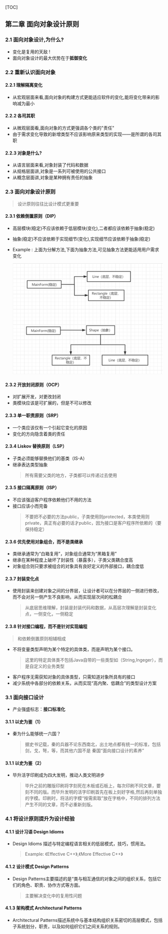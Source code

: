 [TOC]

## 第二章 面向对象设计原则

### 2.1 面向对象设计,为什么?
* 变化是复用的天敌 !
* 面向对象设计的最大优势在于**抵御变化**

### 2.2 重新认识面向对象
#### 2.2.1 理解隔离变化
* 从宏观层面来看,面向对象的构建方式更能适应软件的变化,能将变化带来的影响减为最小

#### 2.2.2 各司其职
* 从微观层面看,面向对象的方式更强调各个类的"责任"
* 由于需求变化导致的新增类型不应该影响原来类型的实现——是所谓的各司其职

#### 2.2.3 对象是什么?
* 从语言层面来看,对象封装了代码和数据
* 从规格层面讲,对象是一系列可被使用的公共接口
* 从概念层面讲,对象是某种拥有责任的抽象

### 2.3 面向对象设计原则
> 设计原则往往比设计模式更重要

#### 2.3.1 依赖倒置原则（DIP）
* 高层模块(稳定)不应该依赖于低层模块(变化),二者都应该依赖于抽象(稳定)

* 抽象(稳定)不应该依赖于实现细节(变化),实现细节应该依赖于抽象(稳定)

* Example : 上面为分解方法,下面为抽象方法,可见抽象方法更能适用用户需求变化  
  
  ![](./img/DIP.png)

#### 2.3.2 开放封闭原则（OCP）
* 对扩展开发，对更改封闭
* 类模块应该是可扩展的，但是不可以修改

#### 2.3.3 单一职责原则（SRP）
* 一个类应该仅有一个引起它变化的原因
* 变化的方向隐含着类的责任
  
#### 2.3.4 Liskov 替换原则（LSP）
* 子类必须能够替换他们的基类（IS-A）
* 继承表达类型抽象
  > 所有需要父类的地方，子类都可以传递过去使用

#### 2.3.5 接口隔离原则（ISP）
* 不应该强迫客户程序依赖他们不用的方法
* 接口应该小而完备
  > 不要把不必要的方法public，子类使用则protected，本类使用则private，真正有必要的话才public，因为接口是客户程序所依赖的（要保持稳定）

#### 2.3.6 优先使用对象组合，而不是类继承
* 类继承通常为“白箱复用”，对象组合通常为“黑箱复用”
* 继承在某种程度上破坏了封装性（暴露多），子类父类耦合度高
* 对象组合则只要求被组合的对象具有良好定义的外部接口，耦合度低

#### 2.3.7 封装变化点
* 使用封装来创建对象之间的分界层，让设计者可以在分界层的一侧进行修改，而不会对另一侧产生不良影响，从而实现层次间的松耦合
  > 从底层思维理解，封装是封装代码和数据，从高层次理解是封装变化点，一侧变化，一侧稳定

#### 2.3.8 针对接口编程，而不是针对实现编程
> 和依赖倒置原则相辅相成
* 不将变量类型声明为某个特定的具体类，而是声明为某个接口。
  > 这里的特定具体类不包括Java自带的一些类型如（String,Ingeger），而是自定义的业务类型
* 客户程序无需获知对象的具体类型，只需知道对象所具有的接口
* 减少系统中各部分的依赖关系，从而实现“高内聚、低耦合”的类型设计方案


### 3.1 面向接口设计
* 产业强盛标志：**接口标准化**

#### 3.1.1 以史为鉴（1）
* 秦为什么能够统一六国？
  > 据史书记载，秦的兵器不论东西南北，出土地点都有统一的标准，包括剑，戈，弩，等，而其他六国不是
  > 秦国“面向接口设计的素养”

#### 3.1.1 以史为鉴（2）
* 毕升活字印刷成为四大发明，推动人类文明进步
  > 毕升之前的雕版印刷将字刻死在木板或石板上，每次印刷不同文章，要刻不同的版。而毕升发明的活字印刷首先在板上刻好字格,然后再刻单独的字模。印刷时，将活的字模“按需索取”放在字格中，不同的排列方法产生不同的文章，而不必重新刻版。


### 4.1 将设计原则提升为设计经验
#### 4.1.1 设计习语 Design Idioms
* Design Idioms 描述与特定编程语言相关的低层模式，技巧，惯用法。
  > Example: 《Effective C++》,《More Effective C++》

#### 4.1.2 设计模式 Design Patterns
* Design Patterns主要描述的是“类与相互通信的对象之间的组织关系，包括它们的角色、职责、协作方式等方面。
  > 主要解决变化中的复用性问题

#### 4.1.3 架构模式 Architectural Patterns
* Architectural Patterns描述系统中与基本结构组织关系密切的高层模式，包括子系统划分，职责，以及如何组织它们之间关系的规则。


